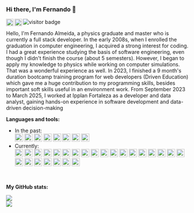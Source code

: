 ### Hi there, I'm Fernando 👋

<a href="https://www.linkedin.com/in/fernandoalmeida1990/">
  <img align="left" alt="Fernando's LinkedIN" height="20px" src="https://img.shields.io/badge/LinkedIn-0077B5?style=for-the-badge&logo=linkedin&logoColor=white" />
  <img align="left" alt="Fernando's gmail" height="20px" src="https://img.shields.io/badge/Gmail-D14836?style=for-the-badge&logo=gmail&logoColor=white" />
</a>
<img src="https://api.visitorbadge.io/api/visitors?path=https%3A%2F%2Fgithub.com%2FFernandoAlmeida2%2FFernandoAlmeida2&labelColor=%232fbc6a&countColor=%23263759&style=flat-square" alt="visitor badge"/>


Hello, I'm Fernando Almeida, a physics graduate and master who is currently a full stack developer.  In the early 2008s, when I enrolled the graduation in computer engineering, I acquired a strong interest for coding. I had a great experience studying the basis of software engineering, even though I didn't finish the course (about 5 semesters). However, I began to apply my knowledge to physics while working on computer simulations. That was a wonderful experience as well. In 2023, I finished a 9 month's duration bootcamp training program for web developers (Driven Education) which gave me a huge contribution to my programming skills, besides important soft skills useful in an environment work. From September 2023 to March 2025, I worked at Ipplan Fortaleza as a developer and data analyst, gaining hands-on experience in software development and data-driven decision-making


**Languages and tools:**
- In the past:
  <div>
     <img src="https://img.shields.io/badge/C-00599C?style=for-the-badge&logo=c&logoColor=white" height="22px"/>
     <img src="https://img.shields.io/badge/LaTeX-47A141?style=for-the-badge&logo=LaTeX&logoColor=white" height="22px" />
     <img src="https://img.shields.io/badge/Python-FFD43B?style=for-the-badge&logo=python&logoColor=blue" height="22px" />
     <img src="https://img.shields.io/badge/Numpy-777BB4?style=for-the-badge&logo=numpy&logoColor=white" height="22px" />
     <img src="https://img.shields.io/badge/Pandas-2C2D72?style=for-the-badge&logo=pandas&logoColor=white" height="22px" />
     <img src="https://img.shields.io/badge/scikit_learn-F7931E?style=for-the-badge&logo=scikit-learn&logoColor=white" height="22px" />
     <img src="https://img.shields.io/badge/MySQL-005C84?style=for-the-badge&logo=mysql&logoColor=white" height="22px" />
     <img src="https://img.shields.io/badge/Linux-FCC624?style=for-the-badge&logo=linux&logoColor=black" height="22px" />
  </div>
- Currently:
  <div>
     <img src="https://img.shields.io/badge/Linux-FCC624?style=for-the-badge&logo=linux&logoColor=black" height="22px" />
     <img src="https://img.shields.io/badge/JavaScript-323330?style=for-the-badge&logo=javascript&logoColor=F7DF1E" height="22px" />
     <img src="https://img.shields.io/badge/HTML5-E34F26?style=for-the-badge&logo=html5&logoColor=white" height="22px" />
     <img src="https://img.shields.io/badge/CSS3-1572B6?style=for-the-badge&logo=css3&logoColor=white" height="22px" />
     <img src="https://img.shields.io/badge/React-20232A?style=for-the-badge&logo=react&logoColor=61DAFB" height="22px" />
     <img src="https://img.shields.io/badge/Redux-593D88?style=for-the-badge&logo=redux&logoColor=white" height="22px" />
     <img src="https://img.shields.io/badge/reveal.js-F2E142?style=for-the-badge&logo=reveal.js&logoColor=000" height="22px" />
     <img src="https://img.shields.io/badge/VSCode-0078D4?style=for-the-badge&logo=visual%20studio%20code&logoColor=white" height="22px" />
     <img src="https://img.shields.io/badge/GIT-E44C30?style=for-the-badge&logo=git&logoColor=white" height="22px" />
     <img src="https://img.shields.io/badge/Node.js-339933?style=for-the-badge&logo=nodedotjs&logoColor=white" height="22px" />
     <img src="https://img.shields.io/badge/MongoDB-4EA94B?style=for-the-badge&logo=mongodb&logoColor=white" height="22px" />
     <img src="https://img.shields.io/badge/PostgreSQL-316192?style=for-the-badge&logo=postgresql&logoColor=white" height="22px" />
     <img src="https://img.shields.io/badge/Prisma-3982CE?style=for-the-badge&logo=Prisma&logoColor=white" height="22px" />
     <img src="https://img.shields.io/badge/TypeScript-007ACC?style=for-the-badge&logo=typescript&logoColor=white" height="22px" />
     <img src="https://img.shields.io/badge/Docker-2CA5E0?style=for-the-badge&logo=docker&logoColor=white" height="22px" />
     <img src="https://img.shields.io/badge/Jest-C21325?style=for-the-badge&logo=jest&logoColor=white" height="22px" />
     <img src="https://img.shields.io/badge/Github%20Actions-282a2e?style=for-the-badge&logo=githubactions&logoColor=367cfe" height="22px" />
     <img src="https://img.shields.io/badge/Amazon_AWS-FF9900?style=for-the-badge&logo=amazonaws&logoColor=white" height="22px" />
     <img src="https://img.shields.io/badge/Trello-0052CC?style=for-the-badge&logo=trello&logoColor=white" height="22px" />
     <img src="https://img.shields.io/badge/C%23-239120?style=for-the-badge&logo=c-sharp&logoColor=white" height="22px" />
     <img src="https://img.shields.io/badge/.NET-512BD4?style=for-the-badge&logo=dotnet&logoColor=white" height="22px" />
     <img src="https://img.shields.io/badge/PHP-777BB4?style=for-the-badge&logo=php&logoColor=white" height="22px" />
     <img src="https://img.shields.io/badge/Laravel-FF2D20?style=for-the-badge&logo=laravel&logoColor=white" height="22px" />
     <img src="https://img.shields.io/badge/R-276DC3?style=for-the-badge&logo=r&logoColor=white" height="22px" />
     <img src="https://img.shields.io/badge/Shiny-shinyapps.io-blue?style=flat&labelColor=white&logo=RStudio&logoColor=blue" height="22px" />
  </div>

<br/>

**My GitHub stats:**

<a href="https://github.com/anuraghazra/github-readme-stats">
  <img src="https://github-readme-stats-git-masterrstaa-rickstaa.vercel.app/api?username=FernandoAlmeida2&count_private=true&show_icons=true&theme=flag-india"/>
</a>

<br/>

<a href="https://github.com/anuraghazra/github-readme-stats">
  <img src="https://github-readme-stats-git-masterrstaa-rickstaa.vercel.app/api/top-langs/?username=FernandoAlmeida2&layout=compact&theme=flag-india" />
</a>

<br/>
<br/>

<!-- **My weekly stats:**

<a href="https://github.com/anuraghazra/github-readme-stats">
  <img src="https://github-readme-stats.vercel.app/api/wakatime?username=Fernando_Almeida&v=2&theme=flag-india" />
</a> -->

<!--
**FernandoAlmeida2/FernandoAlmeida2** is a ✨ _special_ ✨ repository because its `README.md` (this file) appears on your GitHub profile.

Here are some ideas to get you started:
- 🔭 I’m currently working on **HTML**, **CSS** and **JavaScript** languages.
- 🌱 I’m currently learning **React**

- 🔭 I’m currently working on ...
- 🌱 I’m currently learning ...
- 👯 I’m looking to collaborate on ...
- 🤔 I’m looking for help with ...
- 💬 Ask me about ...
- 📫 How to reach me: ...
- 😄 Pronouns: ...
- ⚡ Fun fact: ...
-->
